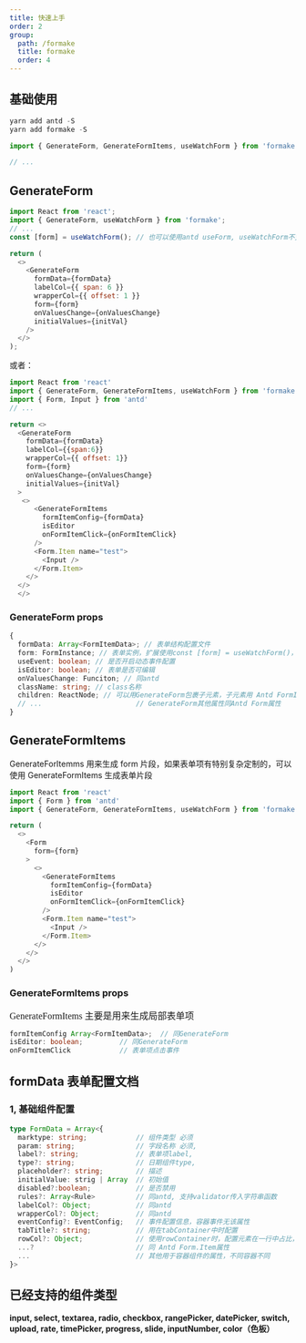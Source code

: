 ```yaml
---
title: 快速上手
order: 2
group:
  path: /formake
  title: formake
  order: 4
---
```


## 基础使用

```js
yarn add antd -S
yarn add formake -S

import { GenerateForm, GenerateFormItems, useWatchForm } from 'formake'

// ...
```

## GenerateForm

```js
import React from 'react';
import { GenerateForm, useWatchForm } from 'formake';
// ...
const [form] = useWatchForm(); // 也可以使用antd useForm, useWatchForm不支持扩展

return (
  <>
    <GenerateForm
      formData={formData}
      labelCol={{ span: 6 }}
      wrapperCol={{ offset: 1 }}
      form={form}
      onValuesChange={onValuesChange}
      initialValues={initVal}
    />
  </>
);
```

或者：

```js
import React from 'react'
import { GenerateForm, GenerateFormItems, useWatchForm } from 'formake'
import { Form, Input } from 'antd'
// ...

return <>
  <GenerateForm
    formData={formData}
    labelCol={{span:6}}
    wrapperCol={{ offset: 1}}
    form={form}
    onValuesChange={onValuesChange}
    initialValues={initVal}
  >
   <>
      <GenerateFormItems
        formItemConfig={formData}
        isEditor
        onFormItemClick={onFormItemClick}
      />
      <Form.Item name="test">
        <Input />
      </Form.Item>
    </>
  </>
  </>
```

### GenerateForm props

```ts
{
  formData: Array<FormItemData>; // 表单结构配置文件
  form: FormInstance; // 表单实例，扩展使用const [form] = useWatchForm()，支持事件配置等，后续有介绍
  useEvent: boolean; // 是否开启动态事件配置
  isEditor: boolean; // 表单是否可编辑
  onValuesChange: Funciton; // 同antd
  className: string; // class名称
  children: ReactNode; // 可以用GenerateForm包裹子元素，子元素用 Antd FormItem包裹即可
  // ...                       // GenerateForm其他属性同Antd Form属性
}
```

## GenerateFormItems

GenerateForItemms 用来生成 form 片段，如果表单项有特别复杂定制的，可以使用 GenerateFormItems 生成表单片段

```ts
import React from 'react'
import { Form } from 'antd'
import { GenerateForm, GenerateFormItems, useWatchForm } from 'formake'

return (
  <>
    <Form
      form={form}
    >
      <>
        <GenerateFormItems
          formItemConfig={formData}
          isEditor
          onFormItemClick={onFormItemClick}
        />
        <Form.Item name="test">
          <Input />
        </Form.Item>
      </>
    </>
  </>
)
```

### GenerateFormItems props

<font size='3' face="宋体">GenerateFormItems 主要是用来生成局部表单项</font>

```ts
formItemConfig Array<FormItemData>;  // 同GenerateForm
isEditor: boolean;         // 同GenerateForm
onFormItemClick            // 表单项点击事件
```

## formData 表单配置文档

### 1, 基础组件配置

```ts
type FormData = Array<{
  marktype: string;            // 组件类型 必须
  param: string;               // 字段名称 必须,
  label?: string;              // 表单项label,
  type?: string;               // 日期组件type,
  placeholder?: string;        // 描述
  initialValue: strig | Array  // 初始值
  disabled?:boolean;           // 是否禁用
  rules?: Array<Rule>          // 同antd, 支持validator传入字符串函数
  labelCol?: Object;           // 同antd
  wrapperCol?: Object;         // 同antd
  eventConfig?: EventConfig;   // 事件配置信息，容器事件无该属性
  tabTitle?: string;           // 用在tabContainer中时配置
  rowCol?: Object;             // 使用rowContainer时，配置元素在一行中占比，通antd
  ...?                         // 同 Antd Form.Item属性
  ...                          // 其他用于容器组件的属性，不同容器不同
}>
```

## 已经支持的组件类型

**input, select, textarea, radio, checkbox, rangePicker, datePicker, switch, upload, rate, timePicker, progress, slide, inputNumber, color（色板）**
